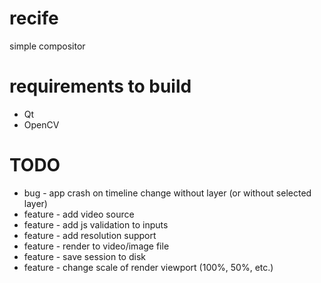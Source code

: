 recife
======

simple compositor

requirements to build
======
* Qt
* OpenCV

TODO
======
* bug - app crash on timeline change without layer (or without selected layer)
* feature - add video source
* feature - add js validation to inputs
* feature - add resolution support
* feature - render to video/image file
* feature - save session to disk
* feature - change scale of render viewport (100%, 50%, etc.)

